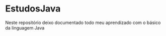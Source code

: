 # EstudosJava
Neste repositório deixo documentado todo meu aprendizado com o básico da linguagem Java
